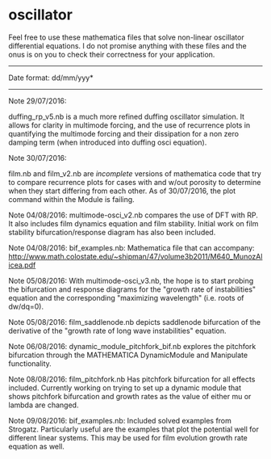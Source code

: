 # oscillator
Feel free to use these mathematica files that solve non-linear oscillator differential equations.  I do not promise anything with these files and the onus is on you to check their correctness for your application.

***********************
Date format: dd/mm/yyy*
***********************
Note 29/07/2016:

duffing_rp_v5.nb is a much more refined duffing oscillator simulation. It allows for clarity in multimode forcing, and the use of recurrence plots in quantifying the multimode forcing and their dissipation for a non zero damping term (when introduced into duffing osci equation).

Note 30/07/2016:

film.nb and film_v2.nb are *incomplete* versions of mathematica code that try to compare recurrence plots for cases with and w/out porosity to determine when they start differing from each other.  As of 30/07/2016, the plot command within the Module is failing.

Note 04/08/2016:
multimode-osci_v2.nb compares the use of DFT with RP.  It also includes film dynamics equation and film stability.  Initial work on film stability bifurcation/response diagram has also been included.

Note 04/08/2016:
bif_examples.nb: Mathematica file that can accompany: http://www.math.colostate.edu/~shipman/47/volume3b2011/M640_MunozAlicea.pdf

Note 05/08/2016:
With multimode-osci_v3.nb, the hope is to start probing the bifurcation and response diagrams for the "growth rate of instabilities" equation and the corresponding "maximizing wavelength" (i.e. roots of dw/dq=0).

Note 05/08/2016:
film_saddlenode.nb depicts saddlenode bifurcation of the derivative of the "growth rate of long wave instabilities" equation.  

Note 06/08/2016:
dynamic_module_pitchfork_bif.nb explores the pitchfork bifurcation through the MATHEMATICA DynamicModule and Manipulate functionality.

Note 08/08/2016:
film_pitchfork.nb Has pitchfork bifurcation for all effects included.  Currently working on trying to set up a dynamic module that shows pitchfork bifurcation and growth rates as the value of either mu or lambda are changed.

Note 09/08/2016:
bif_examples.nb: Included solved examples from Strogatz.  Particularly useful are the examples that plot the potential well for different linear systems.  This may be used for film evolution growth rate equation as well.
